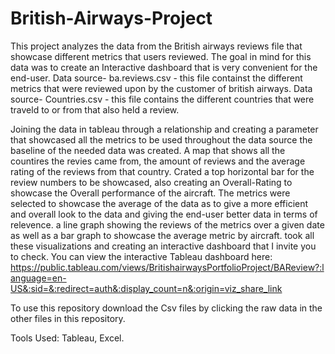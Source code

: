 # British-Airways-Project
This project analyzes the data from the British airways reviews file that showcase different metrics that users reviewed. The goal in mind for this data was to create an Interactive dashboard that is very convenient for the end-user. 
Data source- ba.reviews.csv - this file containst the different metrics that were reviewed upon by the customer of british airways. 
Data source- Countries.csv - this file contains the different countries that were traveld to or from that also held a review. 

Joining the data in tableau through a relationship and creating a parameter that showcased all the metrics to be used throughout the data source the baseline of the needed data was created. A map that shows all the countires the revies came from, the amount of reviews and the average rating of the reviews from that country. Crated a top horizontal bar for the review numbers to be showcased, also creating an Overall-Rating to showcase the Overall performance of the aircraft. The metrics were selected to showcase the average of the data as to give a more efficient and overall look to the data and giving the end-user better data in terms of relevence. a line graph showing the reviews of the metrics over a given date as well as a bar graph to showcase the average metric by aircraft. took all these visualizations and creating an interactive dashboard that I invite you to check. 
You can view the interactive Tableau dashboard here: https://public.tableau.com/views/BritishairwaysPortfolioProject/BAReview?:language=en-US&:sid=&:redirect=auth&:display_count=n&:origin=viz_share_link

To use this repository download the Csv files by clicking the raw data in the other files in this repository. 

Tools Used: Tableau, Excel. 
